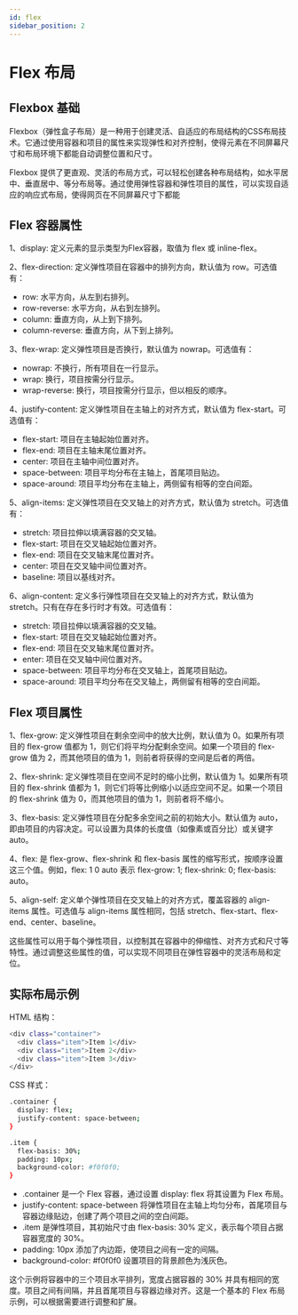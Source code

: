 ```yaml
---
id: flex
sidebar_position: 2
---
```


# Flex 布局

## Flexbox 基础
Flexbox（弹性盒子布局）是一种用于创建灵活、自适应的布局结构的CSS布局技术。它通过使用容器和项目的属性来实现弹性和对齐控制，使得元素在不同屏幕尺寸和布局环境下都能自动调整位置和尺寸。

Flexbox 提供了更直观、灵活的布局方式，可以轻松创建各种布局结构，如水平居中、垂直居中、等分布局等。通过使用弹性容器和弹性项目的属性，可以实现自适应的响应式布局，使得网页在不同屏幕尺寸下都能
## Flex 容器属性
1、display: 定义元素的显示类型为Flex容器，取值为 flex 或 inline-flex。

2、flex-direction: 定义弹性项目在容器中的排列方向，默认值为 row。可选值有：
- row: 水平方向，从左到右排列。
- row-reverse: 水平方向，从右到左排列。
- column: 垂直方向，从上到下排列。
- column-reverse: 垂直方向，从下到上排列。

3、flex-wrap: 定义弹性项目是否换行，默认值为 nowrap。可选值有：
- nowrap: 不换行，所有项目在一行显示。
- wrap: 换行，项目按需分行显示。
- wrap-reverse: 换行，项目按需分行显示，但以相反的顺序。

4、justify-content: 定义弹性项目在主轴上的对齐方式，默认值为 flex-start。可选值有：
- flex-start: 项目在主轴起始位置对齐。
- flex-end: 项目在主轴末尾位置对齐。
- center: 项目在主轴中间位置对齐。
- space-between: 项目平均分布在主轴上，首尾项目贴边。
- space-around: 项目平均分布在主轴上，两侧留有相等的空白间距。

5、align-items: 定义弹性项目在交叉轴上的对齐方式，默认值为 stretch。可选值有：
- stretch: 项目拉伸以填满容器的交叉轴。
- flex-start: 项目在交叉轴起始位置对齐。
- flex-end: 项目在交叉轴末尾位置对齐。
- center: 项目在交叉轴中间位置对齐。
- baseline: 项目以基线对齐。

6、align-content: 定义多行弹性项目在交叉轴上的对齐方式，默认值为 stretch。只有在存在多行时才有效。可选值有：
- stretch: 项目拉伸以填满容器的交叉轴。
- flex-start: 项目在交叉轴起始位置对齐。
- flex-end: 项目在交叉轴末尾位置对齐。
- enter: 项目在交叉轴中间位置对齐。
- space-between: 项目平均分布在交叉轴上，首尾项目贴边。
- space-around: 项目平均分布在交叉轴上，两侧留有相等的空白间距。
## Flex 项目属性
1、flex-grow: 定义弹性项目在剩余空间中的放大比例，默认值为 0。如果所有项目的 flex-grow 值都为 1，则它们将平均分配剩余空间。如果一个项目的 flex-grow 值为 2，而其他项目的值为 1，则前者将获得的空间是后者的两倍。

2、flex-shrink: 定义弹性项目在空间不足时的缩小比例，默认值为 1。如果所有项目的 flex-shrink 值都为 1，则它们将等比例缩小以适应空间不足。如果一个项目的 flex-shrink 值为 0，而其他项目的值为 1，则前者将不缩小。

3、flex-basis: 定义弹性项目在分配多余空间之前的初始大小。默认值为 auto，即由项目的内容决定。可以设置为具体的长度值（如像素或百分比）或关键字 auto。

4、flex: 是 flex-grow、flex-shrink 和 flex-basis 属性的缩写形式，按顺序设置这三个值。例如，flex: 1 0 auto 表示 flex-grow: 1; flex-shrink: 0; flex-basis: auto。

5、align-self: 定义单个弹性项目在交叉轴上的对齐方式，覆盖容器的 align-items 属性。可选值与 align-items 属性相同，包括 stretch、flex-start、flex-end、center、baseline。

这些属性可以用于每个弹性项目，以控制其在容器中的伸缩性、对齐方式和尺寸等特性。通过调整这些属性的值，可以实现不同项目在弹性容器中的灵活布局和定位。
## 实际布局示例
HTML 结构：
```bash
<div class="container">
  <div class="item">Item 1</div>
  <div class="item">Item 2</div>
  <div class="item">Item 3</div>
</div>
```
CSS 样式：
```bash
.container {
  display: flex;
  justify-content: space-between;
}

.item {
  flex-basis: 30%;
  padding: 10px;
  background-color: #f0f0f0;
}
```
- .container 是一个 Flex 容器，通过设置 display: flex 将其设置为 Flex 布局。
- justify-content: space-between 将弹性项目在主轴上均匀分布，首尾项目与容器边缘贴边，创建了两个项目之间的空白间距。
- .item 是弹性项目，其初始尺寸由 flex-basis: 30% 定义，表示每个项目占据容器宽度的 30%。
- padding: 10px 添加了内边距，使项目之间有一定的间隔。
- background-color: #f0f0f0 设置项目的背景颜色为浅灰色。

这个示例将容器中的三个项目水平排列，宽度占据容器的 30% 并具有相同的宽度。项目之间有间隔，并且首尾项目与容器边缘对齐。这是一个基本的 Flex 布局示例，可以根据需要进行调整和扩展。
